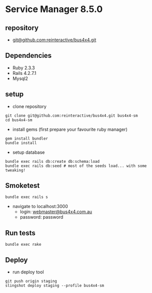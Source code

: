 # Service Manager 8.5.0

## repository

* [git@github.com:reinteractive/bus4x4.git](https://github.com/reinteractive/bus4x4.git)

## Dependencies

* Ruby 2.3.3
* Rails 4.2.7.1
* Mysql2

## setup

* clone repository

```
git clone git@github.com:reinteractive/bus4x4.git bus4x4-sm
cd bus4x4-sm
```

* install gems (first prepare your favourite ruby manager)

```
gem install bundler
bundle install
```

* setup database

```
bundle exec rails db:create db:schema:load
bundle exec rails db:seed # most of the seeds load... with some tweaking!
```

## Smoketest

```
bundle exec rails s
```

* navigate to localhost:3000
  - login: webmaster@bus4x4.com.au
  - password: password

## Run tests

```
bundle exec rake
```

## Deploy

* run deploy tool

```
git push origin staging
slingshot deploy staging --profile bus4x4-sm
```


